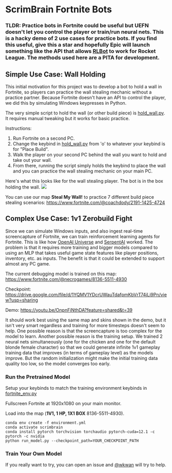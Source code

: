 # ScrimBrain Fortnite Bots

### TLDR: Practice bots in Fortnite could be useful but UEFN doesn't let you control the player or train/run neural nets. This is a hacky demo of 2 use cases for practice bots. If you find this useful, give this a star and hopefully Epic will launch something like the API that allows [RLBot](https://github.com/RLBot/RLBot) to work for Rocket League. The methods used here are a PITA for development.

## Simple Use Case: Wall Holding

This initial motivation for this project was to develop a bot to hold a wall in Fortnite, so players can practice the wall stealing mechanic without a practice partner. Because Fortnite doesn't have an API to control the player, we did this by simulating Windows keypresses in Python. 

The very simple script to hold the wall (or other build piece) is [hold_wall.py](hold_wall.py). It requires manual tweaking but it works for basic practice. 

Instructions:
1. Run Fortnite on a second PC.
2. Change the keybind in [hold_wall.py](hold_wall.py) from 'o' to whatever your keybind is for "Place Build".
3. Walk the player on your second PC behind the wall you want to hold and take out your wall.
4. From there, running the script simply holds the keybind to place the wall and you can practice the wall stealing mechanic on your main PC.

Here's what this looks like for the wall stealing player. The bot is in the box holding the wall.
![](https://github.com/wkwan/ScrimBrain/blob/master/media/wall-steal.gif)

You can use our map **Steal My Wall!** to practice 7 different build piece stealing scenarios: https://www.fortnite.com/@coachdody/2191-1425-4724 

## Complex Use Case: 1v1 Zerobuild Fight

Since we can simulate Windows inputs, and also ingest real-time screencapture of Fortnite, we can train reinforcement learning agents for Fortnite. This is like how [OpenAI Universe](https://github.com/openai/universe) and [SerpentAI](https://github.com/SerpentAI/SerpentAI) worked. The problem is that it requires more training and bigger models compared to using an MLP that takes useful game state features like player positions, inventory, etc. as inputs. The benefit is that it could be extended to support almost any PC game.

The current debugging model is trained on this map: https://www.fortnite.com/@necrogames/8136-5511-4930 

Checkpoint: https://drive.google.com/file/d/1YQMV1YDcrUWauTdafpmKbVrT74jLi9Pn/view?usp=sharing

Demo: https://youtu.be/OnpnFiNthDA?feature=shared&t=39

It should work best using the same map and skins shown in the demo, but it isn't very smart regardless and training for more timesteps doesn't seem to help. One possible reason is that the screencapture is too complex for the model to learn. Another possible reason is the training setup. We trained 2 neural nets simultaneously (one for the chicken and one for the default blonde female character) so that we could generate infinite 1v1 gameplay training data that improves (in terms of gameplay level) as the models improve. But the random initialization might make the initial training data quality too low, so the model converges too early.

### Run the Pretrained Model

Setup your keybinds to match the training environment keybinds in [fortnite_env.py](fortnite_env.py)

Fullscreen Fortnite at 1920x1080 on your main monitor.

Load into the map (**1V1, 1 HP, 1X1 BOX** 8136-5511-4930).

```
conda env create -f environment.yml
conda activate scrimbrain
conda install pytorch torchvision torchaudio pytorch-cuda=12.1 -c pytorch -c nvidia
python run_model.py --checkpoint_path=YOUR_CHECKPOINT_PATH
```

### Train Your Own Model
If you really want to try, you can open an issue and [@wkwan](https://www.github.com/wkwan) will try to help.
